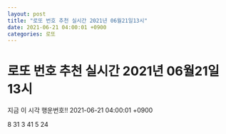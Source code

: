 ```yaml
---
layout: post
title: "로또 번호 추천 실시간 2021년 06월21일13시"
date: 2021-06-21 04:00:01 +0900
categories: 로또
---
```


# 로또 번호 추천 실시간 2021년 06월21일13시

지금 이 시각 행운번호!! 2021-06-21 04:00:01 +0900

 8  31  3  41  5  24 

